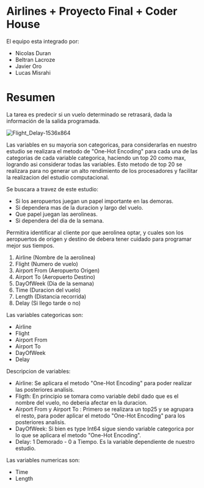 # Airlines + Proyecto Final + Coder House

El equipo esta integrado por:
- Nicolas Duran
- Beltran Lacroze
- Javier Oro
- Lucas Misrahi

# Resumen

La tarea es predecir si un vuelo determinado se retrasará, dada la información de la salida programada.

![Flight_Delay-1536x864](https://user-images.githubusercontent.com/111400931/191133594-70f6c45a-40a8-47c3-9c51-cd6e8d04e241.jpg)

Las variables en su mayoria son categoricas, para considerarlas en nuestro estudio se realizara el metodo de "One-Hot Encoding" para cada una de las categorias de cada variable categorica, haciendo un top 20 como max, logrando asi considerar todas las variables. Esto metodo de top 20 se realizara para no generar un alto rendimiento de los procesadores y facilitar la realizacion del estudio computacional.

Se buscara a travez de este estudio:
+ Si los aeropuertos juegan un papel importante en las demoras.
+ Si dependera mas de la duracion y largo del vuelo.
+ Que papel juegan las aerolineas.
+ Si dependera del dia de la semana.

Permitira identificar al cliente por que aerolinea optar, y cuales son los aeropuertos de origen y destino de debera tener cuidado para programar mejor sus tiempos.

1. Airline (Nombre de la aerolinea)
2. Flight (Numero de vuelo)
3. Airport From (Aeropuerto Origen)
4. Airport To (Aeropuerto Destino)
5. DayOfWeek (Dia de la semana)
6. Time (Duracion del vuelo)
7. Length (Distancia recorrida)
8. Delay (Si llego tarde o no)

Las variables categoricas son:
- Airline
- Flight
- Airport From
- Airport To
- DayOfWeek
- Delay

Descripcion de variables:
- Airline: Se aplicara el metodo "One-Hot Encoding" para poder realizar las posteriores analisis.
- Fligth: En principio se tomara como variable debil dado que es el nombre del vuelo, no deberia afectar en la duracion.
- Airport From y Airport To : Primero se realizara un top25 y se agrupara el resto, para poder aplicar el metodo "One-Hot Encoding" para los posteriores analisis.
- DayOfWeek: Si bien es type Int64 sigue siendo variable categorica por lo que se aplicara el metodo "One-Hot Encoding".
- Delay: 1 Demorado - 0 a Tiempo. Es la variable dependiente de nuestro estudio.

Las variables numericas son:
- Time
- Length
